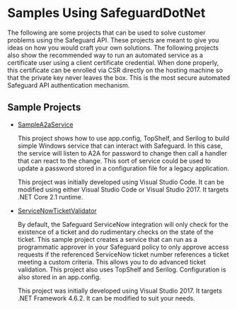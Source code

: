 # Samples Using SafeguardDotNet

The following are some projects that can be used to solve customer problems using
the Safeguard API.  These projects are meant to give you ideas on how you would
craft your own solutions.  The following projects also show the recommended way
to run an automated service as a certificate user using a client certificate
credential.  When done properly, this certificate can be enrolled via CSR directly
on the hosting machine so that the private key never leaves the box.  This is the
most secure automated Safeguard API authentication mechanism.

## Sample Projects

- [SampleA2aService](SampleA2aService)

  This project shows how to use app.config, TopShelf, and Serilog to build simple
  Windows service that can interact with Safeguard.  In this case, the service will
  listen to A2A for password to change then call a handler that can react to the
  change.  This sort of service could be used to update a password stored in a
  configuration file for a legacy application.

  This project was initially developed using Visual Studio Code.  It can be modified
  using either Visual Studio Code or Visual Studio 2017.  It targets .NET Core 2.1
  runtime.

- [ServiceNowTicketValidator](ServiceNowTicketValidator)

  By default, the Safeguard ServiceNow integration will only check for the existence
  of a ticket and do rudimentary checks on the state of the ticket.  This sample
  project creates a service that can run as a programmatic approver in your Safeguard
  policy to only approve access requests if the referenced ServiceNow ticket number
  references a ticket meeting a custom criteria.  This allows you to do advanced
  ticket validation.  This project also uses TopShelf and Serilog.  Configuration is
  also stored in an app.config.

  This project was initially developed using Visual Studio 2017.  It targets .NET
  Framework 4.6.2.  It can be modified to suit your needs.
